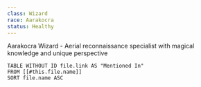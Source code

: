 ```yaml
---
class: Wizard
race: Aarakocra
status: Healthy
---
```


Aarakocra Wizard - Aerial reconnaissance specialist with magical knowledge and unique perspective

```dataview
TABLE WITHOUT ID file.link AS "Mentioned In"
FROM [[#this.file.name]]
SORT file.name ASC
```

